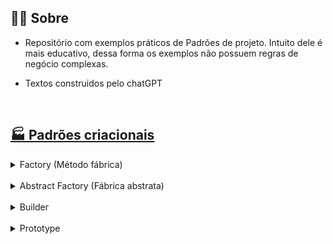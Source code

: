 ## 🤷‍♀️ Sobre 

- Repositório com exemplos práticos de Padrões de projeto. Intuito dele é mais educativo, dessa forma os exemplos não possuem regras de negócio complexas.

- Textos construidos pelo chatGPT
  
<br>

## [🏭 Padrões criacionais](https://github.com/AdrianeRibeiro/DesignPatternsRuby/blob/main/criacionais/)

<details>
<summary>Factory (Método fábrica) </summary>
  <br>

  - Usado para criar objetos de forma flexível e desacoplada.

  - Ajuda a promover o princípio do **Open/Closed** - o código deve estar aberto para extensão, mas fechado para modificação. 

  - É útil em situações em que você não sabe exatamente qual classe de objeto deve ser instanciada até o tempo de execução.

  - A ideia central do padrão Factory é definir uma interface (ou classe abstrata) que declara um método para a criação de objetos. 
    - As classes concretas que implementam essa interface fornecem a implementação real desse método, criando instâncias de objetos específicos. Isso permite que o cliente (código que deseja criar objetos) use a interface para criar objetos sem precisar se preocupar com os detalhes de como os objetos são criados.
  
  <a href="https://github.com/AdrianeRibeiro/DesignPatternsRuby/blob/main/criacionais/factory.rb">👩🏼‍💻 Show me the code</a>
</details>

<br>

<details>
<summary>Abstract Factory (Fábrica abstrata)</summary>
  <br>

  - É um padrão de criação. Ele fornece uma interface abstrata (geralmente uma classe ou conjunto de métodos) para criar famílias de objetos relacionados. 

  - Resumindo, o Abstract Factory envolve:

    - Abstração da fábrica: define uma interface que declara a criação de objetos relacionados. Exemplo: `UIFactory`

    - Fábricas concretas: fornecem a implementação real para criar os objetos. Exemplo: `WebFactory e MobileFactory`

    - Famílias de produtos: São conjuntos de objetos relacionados. Exemplo: `Button e Input`

  - É usado quando você precisa criar objetos que compartilham uma interface comum, mas pertencem a famílias diferentes, e você deseja garantir que essas famílias de objetos sejam consistentes e intercambiáveis. Isso promove um código mais flexível, de fácil manutenção e menos propenso a erros.

  <a href="https://github.com/AdrianeRibeiro/DesignPatternsRuby/blob/main/criacionais/abstract_factory.rb">👩🏼‍💻 Show me the code</a>

</details>

<br>

<details>
<summary>Builder</summary>
  <br>

  - Usado quando precisamos construir objetos complexos com muitos atributos configuráveis, passo a passo. Ele simplifica o processo de instanciação de objetos.
  
  - Permite separar a construção de um objeto complexo da sua representação para que o mesmo processo de construção possa criar representações diferentes.

  - O padrão Builder é útil quando:
    - a construção de um objeto é algo independente das partes que compõem (métodos que estão construindo o objeto). 
    - pode haver muitas maneiras de construir objetos complexos.
    - trabalha-se com muitos parâmetros no construtor

  <a href="https://github.com/AdrianeRibeiro/DesignPatternsRuby/blob/main/criacionais/builder.rb">👩🏼‍💻 Show me the code</a>

</details>

<br>

<details>
<summary>Prototype</summary>
  <br>

  - Esse padrão é utilizado para criar objetos duplicados (clones), a partir de um objeto original chamado protótipo. 

  - É particularmente útil quando a criação de um objeto é mais custosa em termos de recursos ou complexa, e você deseja criar cópias desse objeto com facilidade.

  - O principal objetivo do padrão Prototype é permitir a criação de novos objetos a partir de um modelo (protótipo) preexistente, copiando suas propriedades e valores, em vez de criar novas instâncias do zero. Isso evita a necessidade de recriar o objeto original e permite que você crie clones com configurações personalizadas.

  <a href="https://github.com/AdrianeRibeiro/DesignPatternsRuby/blob/main/criacionais/prototype.rb">👩🏼‍💻 Show me the code</a>

</details>